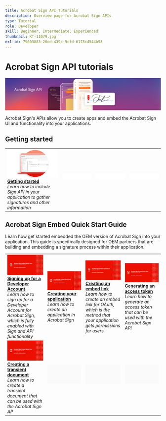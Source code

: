 ```yaml
---
title: Acrobat Sign API Tutorials
description: Overview page for Acrobat Sign APIs
type: Tutorial
role: Developer
skill: Beginner, Intermediate, Experienced
thumbnail: KT-11079.jpg
exl-id: 79603883-26cd-439c-9cfd-6178c4544b93
---
```

# Acrobat Sign API tutorials

![Acrobat Sign API Banner](../assets/acrobatsignhero.png)

Acrobat Sign's APIs allow you to create apps and embed the Acrobat Sign UI and functionality into your applications.

## Getting started

<table style="table-layout:fixed">
<tr>
   <td>
    <a href="signapi.md">
      <img alt="Getting started" src="assets/GSASAPI_thumb.png" />
    </a>
    <div>
    <a href="signapi.md"><strong>Getting started</strong></a>
    </div>
    <em>Learn how to include Sign API in your application to gather signatures and other information</em>
    <br>
  </td>
  <td>
    <img alt="Spacer" src="../assets/WhiteBanner_Placeholder.png" />
    <div>
    <br>
  </td>
  <td>
    <img alt="Spacer" src="../assets/WhiteBanner_Placeholder.png" />
    <div>
    <br>
  </td>
  <td>
    <img alt="Spacer" src="../assets/WhiteBanner_Placeholder.png" />
    <div>
    <br>
  </td>
</tr>
</table>

## Acrobat Sign Embed Quick Start Guide

Learn how get started embedded the OEM version of Acrobat Sign into your application. This guide is specifically designed for OEM partners that are building and embedding a signature process within their application.

<table style="table-layout:fixed">
<tr>
 <td>
   <a href="sign-up-developer-account.md">
      <img alt="Signing up for a Developer Account" src="assets/Signingup_1280.png" />
   </a>
    <div>
   <a href="sign-up-developer-account.md"><strong>Signing up for a Developer Account</strong></a>
    </div>
    <em>Learn how to sign up for a Developer Account for Acrobat Sign, which is fully enabled with Sign and API functionality</em>
    <br>
  </td>
  <td>
   <a href="creating-your-application.md">
      <img alt="Creating your application" src="assets/Creatingyourapplication_1280.png" />
   </a>
    <div>
   <a href="creating-your-application.md"><strong>Creating your application</strong></a>
    </div>
    <em>Learn how to create an application in Acrobat Sign</em>
    <br>
  </td>
   <td>
   <a href="creating-an-embed-link.md">
      <img alt="Creating an embed link" src="assets/Creatinganembedlink_1280.png" />
   </a>
    <div>
   <a href="creating-an-embed-link.md"><strong>Creating an embed link</strong></a>
    </div>
    <em>Learn how to create an embed link for OAuth, which is the method that your application gets permissions for users</em>
    <br>
  </td>
  <td>
   <a href="generating-an-access-token.md">
      <img alt="Generating an access token" src="assets/Generatingyouraccesstoken_1280.png" />
   </a>
    <div>
   <a href="generating-an-access-token.md"><strong>Generating an access token</strong></a>
    </div>
    <em>Learn how to generate an access token that can be used with the Acrobat Sign API</em>
    <br>
  </td>
</tr>
<tr>
  <td>
   <a href="creating-a-transient-document.md">
      <img alt="Creating a transient document" src="assets/Creatingatransientdocument_1280.png" />
   </a>
    <div>
   <a href="creating-a-transient-document.md"><strong>Creating a transient document</strong></a>
    </div>
    <em>Learn how to create a transient document that can be used with the Acrobat Sign AP</em>
    <br>
  </td>
  <td>
    <img alt="Spacer" src="../assets/GrayBanner_Placeholder.png" />
    <div>
    <br>
  </td>
   <td>
    <img alt="Spacer" src="../assets/GrayBanner_Placeholder.png" />
    <div>
    <br>
  </td>
  <td>
    <img alt="Spacer" src="../assets/GrayBanner_Placeholder.png" />
    <div>
    <br>
  </td>
</tr>
</table>
